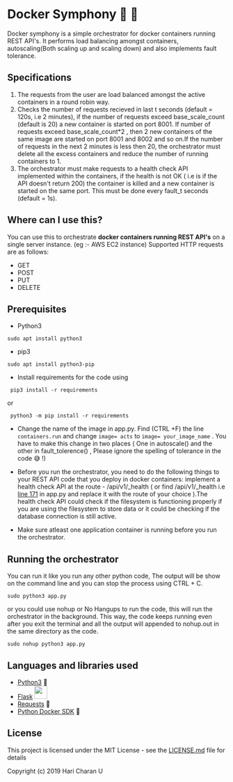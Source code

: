 # Docker Symphony :whale: :musical_note:

Docker symphony is a simple orchestrator for docker containers running REST API's. It performs load balancing amongst containers, autoscaling(Both scaling up and scaling down) and also implements fault tolerance.

## Specifications

1. The requests from the user are load balanced amongst the active containers in a round robin way.
2. Checks the number of requests recieved in last t seconds (default = 120s, i.e 2 minutes), if the number of requests exceed base\_scale\_count (default is 20) a new container is started on port 8001. If number of requests exceed base\_scale\_count\*2 , then 2 new containers of the same image are started on port 8001 and 8002 and so on.If the number of requests in the next 2 minutes is less then 20, the orchestrator must delete all the excess containers and reduce the number of running containers to 1.
3. The orchestrator must make requests to a health check API implemented within the containers, if the health is not OK ( i.e is if the API doesn't return 200) the container is killed and a new container is started on the same port. This must be done every fault_t seconds (default = 1s).

## Where can I use this?

You can use this to orchestrate  **docker containers running REST API's** on a single server instance. (eg :- AWS EC2 instance)
Supported HTTP requests are as follows:
- GET
- POST
- PUT
- DELETE

## Prerequisites 
- Python3
```
sudo apt install python3 
```
- pip3
``` 
sudo apt install python3-pip
 ```
- Install requirements for the code using 
```
 pip3 install -r requirements 
```
or 
```
 python3 -m pip install -r requirements 
```
- Change the name of the image in app.py. Find (CTRL +F) the line ``` containers.run ``` and change ``` image= acts ``` to ``` image= your_image_name ``` . You have to make this change in two places ( One in autoscale() and the other in fault_tolerence() , Please ignore the spelling of tolerance in the code :sweat_smile: !)
- Before you run the orchestrator, you need to do the following things to your REST API code that you deploy in docker containers: implement a health check API at the route - /api/v1/_health ( or find /api/v1/_health i.e [line 171](https://github.com/wolfharan/docker-symphony/blob/2518bb795f291f837d0f58e15531d66884d78f0e/app.py#L171) in app.py and replace it with the route of your choice ).The health check API could check if the filesystem is functioning properly if you are using the filesystem to store data or it could be checking if the database connection is still active. 

- Make sure atleast one application container is running before you run the orchestrator. 



## Running the orchestrator

You can run it like you run any other python code, The output will be show on the command line and you can stop the process using CTRL + C.
```
sudo python3 app.py
```
or you could use nohup or No Hangups to run the code, this will run the orchestrator in the background. This way, the code keeps running even after you exit the terminal and all the output will appended to nohup.out in the same directory as the code.
```
sudo nohup python3 app.py
```

## Languages and libraries used

* [Python3](https://docs.python.org/3/) :snake:
* [Flask](http://flask.pocoo.org/) <img src="https://raw.githubusercontent.com/pallets/flask/master/artwork/logo-lineart.svg?sanitize=true" width=30>
* [Requests](https://pypi.org/project/requests/) :turtle:
* [Python Docker SDK](https://docker-py.readthedocs.io/en/stable/) :whale:

## License

This project is licensed under the MIT License - see the [LICENSE.md](LICENSE.md) file for details

Copyright (c) 2019 Hari Charan U


